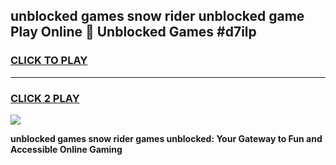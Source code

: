 
## unblocked games snow rider unblocked game Play Online 👋 Unblocked Games #d7ilp
<h3>
<a href="https://premium.freeplayer.one?title=unblocked_games_snow_rider&ref=21F">CLICK TO PLAY</a></h3>
<hr>

<h3>
<a href="https://premium.freeplayer.one?title=unblocked_games_snow_rider&ref=21F">CLICK 2 PLAY</a>
  
</h3>

<a href="https://premium.freeplayer.one?title=unblocked_games_snow_rider&ref=21F/"><img src="https://clearcache.store/games.png"></a>


**unblocked games snow rider games unblocked: Your Gateway to Fun and Accessible Online Gaming**
